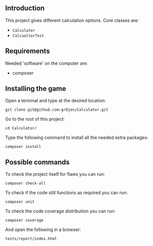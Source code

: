 ## Introduction

This project gives different calculation options. Core classes are:
  - `Calculator`
  - `CalcualtorTest`
  
## Requirements

Needed 'software' on the computer are:

- composer

## Installing the game
Open a terminal and type at the desired location:
```
git clone git@github.com:gr8jen/Calculator.git
``` 
 Go to the root of this project:
```
cd Calculator/
```
Type the following command to install all the needed extra packages:
```
composer install
```

## Possible commands

To check the project itself for flaws you can run:

```
composer check-all
```

To check if the code still functions as required you can run:

```
composer unit
```

To check the code coverage distribution you can run:

```
composer coverage
```

And open the following in a browser:

```
tests/report/index.html
```